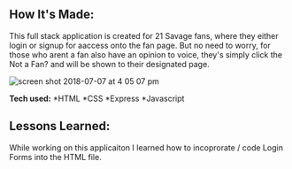 ## How It's Made:
This full stack application is created for 21 Savage fans, where they either login or signup for aaccess onto the fan page. But no need to worry, for those who arent a fan also have an opinion to voice, they's simply click the  Not a Fan? and will be shown to their designated page. 

![screen shot 2018-07-07 at 4 05 07 pm](https://user-images.githubusercontent.com/39247861/42414304-64d7427e-8200-11e8-89b7-4df4e7c3fc9d.png)


**Tech used:** 
*HTML
*CSS
*Express
*Javascript 

## Lessons Learned:
While working on this applicaiton I learned how to incoprorate / code Login Forms into the HTML file. 


